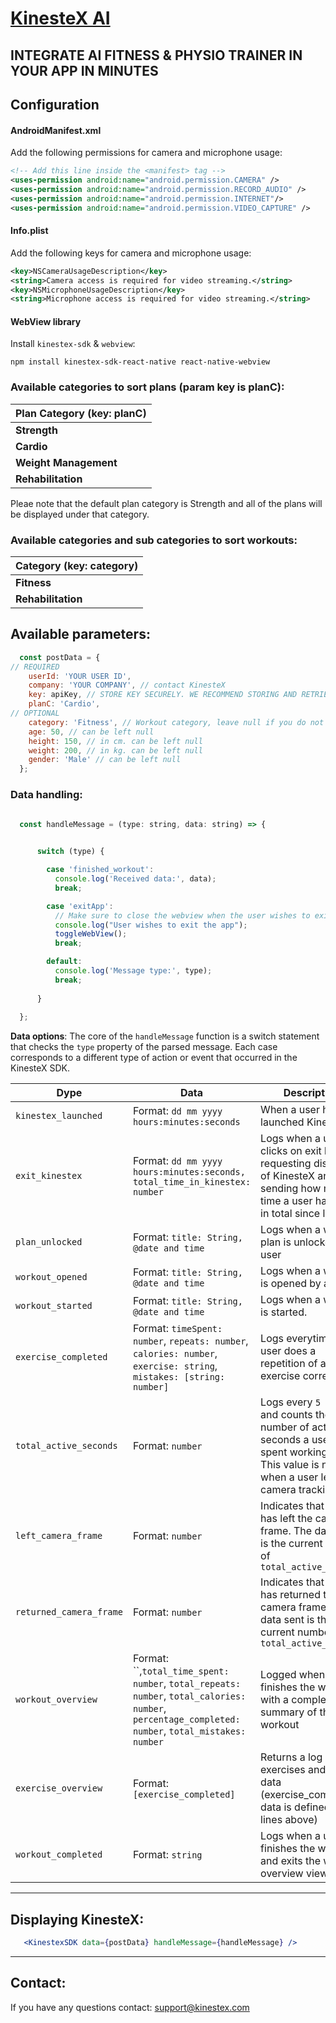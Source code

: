 # [KinesteX AI](https://kinestex.com)
## INTEGRATE AI FITNESS & PHYSIO TRAINER IN YOUR APP IN MINUTES

## Configuration

#### AndroidManifest.xml

Add the following permissions for camera and microphone usage:

```xml
<!-- Add this line inside the <manifest> tag -->
<uses-permission android:name="android.permission.CAMERA" />
<uses-permission android:name="android.permission.RECORD_AUDIO" />
<uses-permission android:name="android.permission.INTERNET"/>
<uses-permission android:name="android.permission.VIDEO_CAPTURE" />

```

#### Info.plist

Add the following keys for camera and microphone usage:

```xml
<key>NSCameraUsageDescription</key>
<string>Camera access is required for video streaming.</string>
<key>NSMicrophoneUsageDescription</key>
<string>Microphone access is required for video streaming.</string>
```
#### WebView library

Install `kinestex-sdk` & `webview`:

```
npm install kinestex-sdk-react-native react-native-webview

```

### Available categories to sort plans (param key is planC): 

| **Plan Category (key: planC)** | 
| --- | 
| **Strength** | 
| **Cardio** |
| **Weight Management** | 
| **Rehabilitation** | 

Pleae note that the default plan category is Strength and all of the plans will be displayed under that category.


### Available categories and sub categories to sort workouts: 

| **Category (key: category)** |
| --- | 
| **Fitness** | 
| **Rehabilitation** | 


## Available parameters:
```jsx
  const postData = {
// REQUIRED
    userId: 'YOUR USER ID',
    company: 'YOUR COMPANY', // contact KinesteX
    key: apiKey, // STORE KEY SECURELY. WE RECOMMEND STORING AND RETRIEVING IT FROM YOUR DATABASE
    planC: 'Cardio',
// OPTIONAL
    category: 'Fitness', // Workout category, leave null if you do not want to show workouts separately from plans
    age: 50, // can be left null
    height: 150, // in cm. can be left null
    weight: 200, // in kg. can be left null
    gender: 'Male' // can be left null
  };
```
### Data handling: 

```jsx

  const handleMessage = (type: string, data: string) => {

     
      switch (type) {

        case 'finished_workout':
          console.log('Received data:', data);
          break;

        case 'exitApp':
          // Make sure to close the webview when the user wishes to exit the app
          console.log("User wishes to exit the app");
          toggleWebView();
          break;

        default:
          console.log('Message type:', type);
          break;
        
      }
      
  };

```


 **Data options**:
    The core of the `handleMessage` function is a switch statement that checks the `type` property of the parsed message. Each case corresponds to a different type of action or event that occurred in the KinesteX SDK.
   
    
| Dype          | Data  |          Description     |
|----------------------|----------------------------|---------------------------------------------------------|
| `kinestex_launched`  | Format: `dd mm yyyy hours:minutes:seconds` | When a user has launched KinesteX 
| `exit_kinestex`     | Format: `dd mm yyyy hours:minutes:seconds, total_time_in_kinestex: number` | Logs when a user clicks on exit button, requesting dismissal of KinesteX and sending how much time a user has spent in total since launch   |
| `plan_unlocked`    | Format: `title: String, @date and time` | Logs when a workout plan is unlocked by a user    |
| `workout_opened`      | Format: `title: String, @date and time` | Logs when a workout is opened by a user  |
| `workout_started`   |  Format: `title: String, @date and time`| Logs when a workout is started.  |                                                  
| `exercise_completed`      | Format:   `timeSpent: number`,  `repeats: number`, `calories: number`,  `exercise: string`,  `mistakes: [string: number]`  |  Logs everytime a user does a repetition of an exercise correctly |
| `total_active_seconds` | Format: `number`   |   Logs every `5 seconds` and counts the number of active seconds a user has spent working out. This value is not sent when a user leaves camera tracking area  |
| `left_camera_frame` | Format: `number`  |  Indicates that a user has left the camera frame. The data sent is the current number of `total_active_seconds` |
| `returned_camera_frame` | Format: `number`  |  Indicates that a user has returned to the camera frame. The data sent is the current number of `total_active_seconds` |
| `workout_overview`    | Format:   ``,`total_time_spent: number`,  `total_repeats: number`, `total_calories: number`,  `percentage_completed: number`,  `total_mistakes: number`  |  Logged when a user finishes the workout with a complete short summary of the workout  |
| `exercise_overview`    | Format:  `[exercise_completed]` |  Returns a log of all exercises and their data (exercise_completed data is defined 5 lines above) |
| `workout_completed`    | Format:  `string` |  Logs when a user finishes the workout and exits the workout overview view |
------------------

## Displaying KinesteX:
```jsx
   <KinestexSDK data={postData} handleMessage={handleMessage} />
```


------------------

## Contact:
If you have any questions contact: support@kinestex.com

